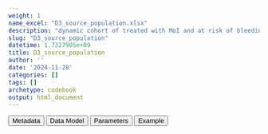 ```yaml
---
weight: 1
name_excel: "D3_source_population.xlsx"
description: "dynamic cohort of treated with MoI and at risk of bleeding"
slug: "D3_source_population"
datetime: 1.7327905e+09
title: D3_source_population
author: ''
date: '2024-11-28'
categories: []
tags: []
archetype: codebook
output: html_document
---
```


<div class="tab">
<button class="tablinks" onclick="openCity(event, &#39;Metadata&#39;)" id="defaultOpen">Metadata</button>
<button class="tablinks" onclick="openCity(event, &#39;Data Model&#39;)">Data Model</button>
<button class="tablinks" onclick="openCity(event, &#39;Parameters&#39;)">Parameters</button>
<button class="tablinks" onclick="openCity(event, &#39;Example&#39;)">Example</button>
</div>
<div class="tabcontent"></div>
